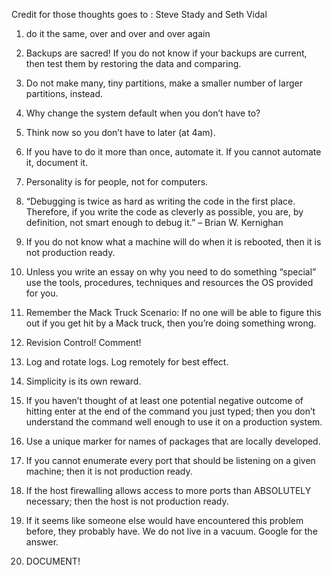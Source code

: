 <!--t Sysadmin Aphorisms t-->
<!--d Credit for those thoughts goes to : Steve Stady and Seth Vidal do it the same, over and over and over again Backups are sacred! If you do not know if d-->
<!--tag sysadmin tag-->

Credit for those thoughts goes to : Steve Stady and Seth Vidal

1. do it the same, over and over and over again

2. Backups are sacred! If you do not know if your backups are current, then test them by restoring the data and comparing.
  
3. Do not make many, tiny partitions, make a smaller number of larger partitions, instead.

4. Why change the system default when you don’t have to?

5. Think now so you don’t have to later (at 4am).

6. If you have to do it more than once, automate it. If you cannot automate it, document it.
  
7. Personality is for people, not for computers.

8. “Debugging is twice as hard as writing the code in the first place. Therefore, if you write the code as cleverly as possible, you are, by definition, not smart enough to debug it.” – Brian W. Kernighan
   
9. If you do not know what a machine will do when it is rebooted, then it is not production ready.
  
10. Unless you write an essay on why you need to do something “special” use the tools, procedures, techniques and resources the OS provided for you.
   
11. Remember the Mack Truck Scenario: If no one will be able to figure this out if you get hit by a Mack truck, then you’re doing something wrong.
   
12. Revision Control! Comment!

13. Log and rotate logs. Log remotely for best effect.

14. Simplicity is its own reward.

15. If you haven’t thought of at least one potential negative outcome of hitting enter at the end of the command you just typed; then you don’t understand the command well enough to use it on a production system.
   
16. Use a unique marker for names of packages that are locally developed.
   
17. If you cannot enumerate every port that should be listening on a given machine; then it is not production ready.
   
18. If the host firewalling allows access to more ports than ABSOLUTELY necessary; then the host is not production ready.

19. If it seems like someone else would have encountered this problem before, they probably have. We do not live in a vacuum. Google for the answer.
       
20. DOCUMENT!